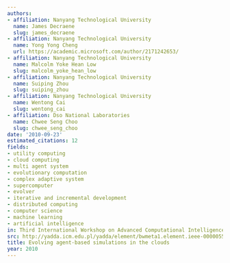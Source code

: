 ```yaml
---
authors:
- affiliation: Nanyang Technological University
  name: James Decraene
  slug: james_decraene
- affiliation: Nanyang Technological University
  name: Yong Yong Cheng
  url: https://academic.microsoft.com/author/2171242653/
- affiliation: Nanyang Technological University
  name: Malcolm Yoke Hean Low
  slug: malcolm_yoke_hean_low
- affiliation: Nanyang Technological University
  name: Suiping Zhou
  slug: suiping_zhou
- affiliation: Nanyang Technological University
  name: Wentong Cai
  slug: wentong_cai
- affiliation: Dso National Laboratories
  name: Chwee Seng Choo
  slug: chwee_seng_choo
date: '2010-09-23'
estimated_citations: 12
fields:
- utility computing
- cloud computing
- multi agent system
- evolutionary computation
- complex adaptive system
- supercomputer
- evolver
- iterative and incremental development
- distributed computing
- computer science
- machine learning
- artificial intelligence
in: Third International Workshop on Advanced Computational Intelligence
src: http://yadda.icm.edu.pl/yadda/element/bwmeta1.element.ieee-000005585192
title: Evolving agent-based simulations in the clouds
year: 2010
---
```

